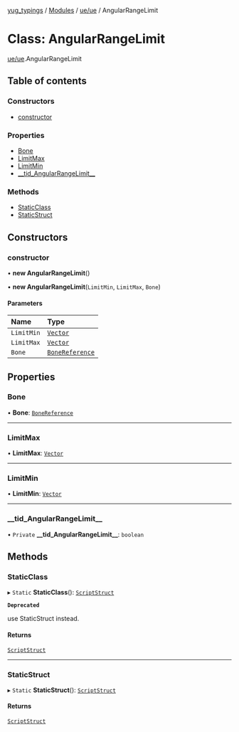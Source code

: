 [yug_typings](../README.md) / [Modules](../modules.md) / [ue/ue](../modules/ue_ue.md) / AngularRangeLimit

# Class: AngularRangeLimit

[ue/ue](../modules/ue_ue.md).AngularRangeLimit

## Table of contents

### Constructors

- [constructor](ue_ue.AngularRangeLimit.md#constructor)

### Properties

- [Bone](ue_ue.AngularRangeLimit.md#bone)
- [LimitMax](ue_ue.AngularRangeLimit.md#limitmax)
- [LimitMin](ue_ue.AngularRangeLimit.md#limitmin)
- [\_\_tid\_AngularRangeLimit\_\_](ue_ue.AngularRangeLimit.md#__tid_angularrangelimit__)

### Methods

- [StaticClass](ue_ue.AngularRangeLimit.md#staticclass)
- [StaticStruct](ue_ue.AngularRangeLimit.md#staticstruct)

## Constructors

### constructor

• **new AngularRangeLimit**()

• **new AngularRangeLimit**(`LimitMin`, `LimitMax`, `Bone`)

#### Parameters

| Name | Type |
| :------ | :------ |
| `LimitMin` | [`Vector`](ue_ue_s.Vector.md) |
| `LimitMax` | [`Vector`](ue_ue_s.Vector.md) |
| `Bone` | [`BoneReference`](ue_ue.BoneReference.md) |

## Properties

### Bone

• **Bone**: [`BoneReference`](ue_ue.BoneReference.md)

___

### LimitMax

• **LimitMax**: [`Vector`](ue_ue_s.Vector.md)

___

### LimitMin

• **LimitMin**: [`Vector`](ue_ue_s.Vector.md)

___

### \_\_tid\_AngularRangeLimit\_\_

• `Private` **\_\_tid\_AngularRangeLimit\_\_**: `boolean`

## Methods

### StaticClass

▸ `Static` **StaticClass**(): [`ScriptStruct`](ue_ue.ScriptStruct.md)

**`Deprecated`**

use StaticStruct instead.

#### Returns

[`ScriptStruct`](ue_ue.ScriptStruct.md)

___

### StaticStruct

▸ `Static` **StaticStruct**(): [`ScriptStruct`](ue_ue.ScriptStruct.md)

#### Returns

[`ScriptStruct`](ue_ue.ScriptStruct.md)
